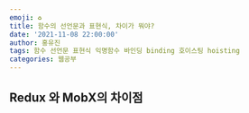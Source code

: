 ```yaml
---
emoji: ♻️
title: 함수의 선언문과 표현식, 차이가 뭐야?
date: '2021-11-08 22:00:00'
author: 홍유진
tags: 함수 선언문 표현식 익명함수 바인딩 binding 호이스팅 hoisting
categories: 웹공부
---
```


<!-- 프로젝트 UX/UI 웹공부 3D Network Server 아키텍쳐 Error -->

## Redux 와 MobX의 차이점
